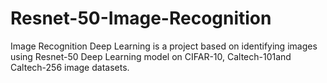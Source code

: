 # Resnet-50-Image-Recognition
Image Recognition  Deep Learning is a project based on identifying images using Resnet-50 Deep Learning model on CIFAR-10, Caltech-101and Caltech-256 image datasets.
